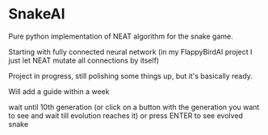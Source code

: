 # SnakeAI
Pure python implementation of NEAT algorithm for the snake game.

Starting with fully connected neural network (in my FlappyBirdAI project I just let NEAT mutate all connections by itself)

Project in progress, still polishing some things up, but it's basically ready.

Will add  a guide within a week

wait until 10th generation (or click on a button with the generation you want to see and wait till evolution reaches it) or press ENTER to see evolved snake

